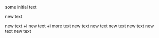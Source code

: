 







some initial text

new text

new text +i
new text +i
more text
new text
new text
new text
new text
new text
new text
